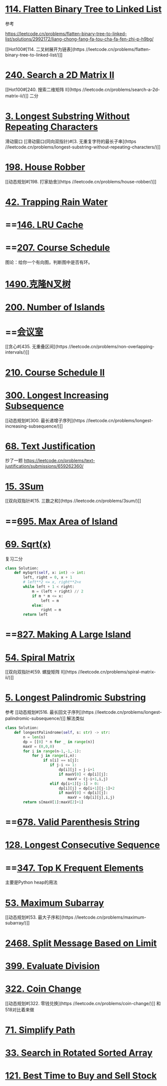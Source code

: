 
# [114. Flatten Binary Tree to Linked List](https://leetcode.cn/problems/flatten-binary-tree-to-linked-list/)
参考 

https://leetcode.cn/problems/flatten-binary-tree-to-linked-list/solutions/2992172/liang-chong-fang-fa-tou-cha-fa-fen-zhi-p-h9bg/

[[Hot100#[114. 二叉树展开为链表](https //leetcode.cn/problems/flatten-binary-tree-to-linked-list/)]]
# [240. Search a 2D Matrix II](https://leetcode.cn/problems/search-a-2d-matrix-ii/)
[[Hot100#[240. 搜索二维矩阵 II](https //leetcode.cn/problems/search-a-2d-matrix-ii/)]]
二分
# [3. Longest Substring Without Repeating Characters](https://leetcode.cn/problems/longest-substring-without-repeating-characters/)

滑动窗口
[[滑动窗口(同向双指针)#[3. 无重复字符的最长子串](https //leetcode.cn/problems/longest-substring-without-repeating-characters/)]]
# [198. House Robber](https://leetcode.cn/problems/house-robber/)

[[动态规划#[198. 打家劫舍](https //leetcode.cn/problems/house-robber/)]]

# [42. Trapping Rain Water](https://leetcode.cn/problems/trapping-rain-water/)

# ==[146. LRU Cache](https://leetcode.cn/problems/lru-cache/)

# ==[207. Course Schedule](https://leetcode.cn/problems/course-schedule/)

图论：给你一个有向图，判断图中是否有环。

# [1490.克隆N叉树](https://leetcode.cn/problems/clone-n-ary-tree/description/)


# [200. Number of Islands](https://leetcode.cn/problems/number-of-islands/)

# ==[会议室](https://zhuanlan.zhihu.com/p/690215895)
[[贪心#[435. 无重叠区间](https //leetcode.cn/problems/non-overlapping-intervals/)]]

# [210. Course Schedule II](https://leetcode.cn/problems/course-schedule-ii/)


# [300. Longest Increasing Subsequence](https://leetcode.cn/problems/longest-increasing-subsequence/)

[[动态规划#[300. 最长递增子序列](https //leetcode.cn/problems/longest-increasing-subsequence/)]]
# [68. Text Justification](https://leetcode.cn/problems/text-justification/)
抄了一题
https://leetcode.cn/problems/text-justification/submissions/659262360/


# [15. 3Sum](https://leetcode.cn/problems/3sum/)
[[双向双指针#[15. 三数之和](https //leetcode.cn/problems/3sum/)]]

# ==[695. Max Area of Island](https://leetcode.cn/problems/max-area-of-island/)

# [69. Sqrt(x)](https://leetcode.cn/problems/sqrtx/)
复习二分


```python
class Solution:  
    def mySqrt(self, x: int) -> int:  
        left, right = 0, x + 1  
        # left**2 <= x, right**2>x  
        while left + 1 < right:  
            m = (left + right) // 2  
            if m * m <= x:  
                left = m  
            else:  
                right = m  
        return left
```



# ==[827. Making A Large Island](https://leetcode.cn/problems/making-a-large-island/)


# [54. Spiral Matrix](https://leetcode.cn/problems/spiral-matrix/)
[[双向双指针#[59. 螺旋矩阵 II](https //leetcode.cn/problems/spiral-matrix-ii/)]]

# [5. Longest Palindromic Substring](https://leetcode.cn/problems/longest-palindromic-substring/)
参考 [[动态规划#[516. 最长回文子序列](https //leetcode.cn/problems/longest-palindromic-subsequence/)]] 解法类似

```python
class Solution:  
    def longestPalindrome(self, s: str) -> str:  
        n = len(s)  
        dp = [[0] * n for _ in range(n)]  
        maxV = (0,0,0)  
        for i in range(n-1,-1,-1):  
            for j in range(i,n):  
                 if s[i] == s[j]:  
                    if j-i <= 1:  
                        dp[i][j] = j-i+1  
                        if maxV[0] < dp[i][j]:  
                            maxV = (j-i+1,i,j)  
                    elif dp[i+1][j-1] > 0:  
                        dp[i][j] = dp[i+1][j-1]+2  
                        if maxV[0] < dp[i][j]:  
                            maxV = (dp[i][j],i,j)  
        return s[maxV[1]:maxV[2]+1]
```
# ==[678. Valid Parenthesis String](https://leetcode.cn/problems/valid-parenthesis-string/)


# [128. Longest Consecutive Sequence](https://leetcode.cn/problems/longest-consecutive-sequence/)


# ==[347. Top K Frequent Elements](https://leetcode.cn/problems/top-k-frequent-elements/)
主要是Python heap的用法 


# [53. Maximum Subarray](https://leetcode.cn/problems/maximum-subarray/)
[[动态规划#[53. 最大子序和](https //leetcode.cn/problems/maximum-subarray/)]]




# [2468. Split Message Based on Limit](https://leetcode.cn/problems/split-message-based-on-limit/)


# [399. Evaluate Division](https://leetcode.cn/problems/evaluate-division/)



# [322. Coin Change](https://leetcode.cn/problems/coin-change/)
[[动态规划#[322. 零钱兑换](https //leetcode.cn/problems/coin-change/)]]
和518对比着来做

# [71. Simplify Path](https://leetcode.cn/problems/simplify-path/)


# [33. Search in Rotated Sorted Array](https://leetcode.cn/problems/search-in-rotated-sorted-array/)



# [121. Best Time to Buy and Sell Stock](https://leetcode.cn/problems/best-time-to-buy-and-sell-stock/)

 